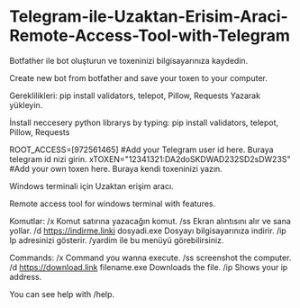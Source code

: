 # Telegram-ile-Uzaktan-Erisim-Araci-Remote-Access-Tool-with-Telegram

Botfather ile bot oluşturun ve toxeninizi bilgisayarınıza kaydedin.

Create new bot from botfather and save your toxen to your computer.

Gereklilikleri:
pip install validators, telepot, Pillow, Requests
Yazarak yükleyin.

İnstall neccesery python librarys by typing:
pip install validators, telepot, Pillow, Requests


ROOT_ACCESS=[972561465] #Add your Telegram user id here. Buraya telegram id nizi girin.
xTOXEN="12341321:DA2doSKDWAD232SD2sDW23S" #Add your own toxen here. Buraya kendi toxeninizi yazın.

Windows terminali için Uzaktan erişim aracı. 

Remote access tool for windows terminal with features.

Komutlar:
/x Komut satırına yazacağın komut.
/ss Ekran alıntısını alır ve sana yollar.
/d https://indirme.linki dosyadi.exe Dosyayı bilgisayarınıza indirir.
/ip Ip adresinizi gösterir.
/yardim ile bu menüyü görebilirsiniz.

Commands:
/x Command you wanna execute.
/ss screenshot the computer.
/d https://download.link filename.exe Downloads the file.
/ip Shows your ip address.

You can see help with /help.
